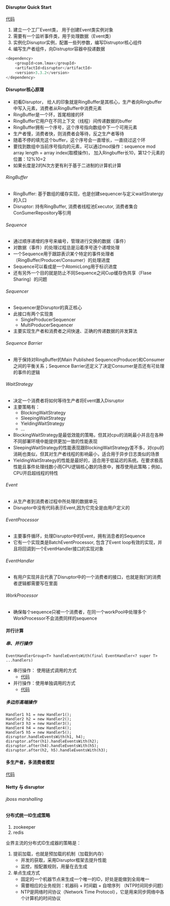 

#### Disruptor Quick Start
[代码](https://github.com/xxg3053/learn-disruptor/blob/master/disruptor/src/main/java/com/kenfo/disruptor/quickstart/Main.java)
1. 建立一个工厂Event类， 用于创建Event类实例对象
2. 需要有一个监听事件类，用于处理数据（Event类）
3. 实例化Disruptor实例，配置一些列参数，编写Distruptor核心组件
4. 编写生产者组件，向Distruptor容器中投递数据

```sql
<dependency>
    <groupId>com.lmax</groupId>
    <artifactId>disruptor</artifactId>
    <version>3.3.2</version>
</dependency>
```

#### Disruptor核心原理
- 初看Disruptor， 给人的印象就是RingBuffer是其核心，生产者向Ringbuffer中写入元素，消费者从RingBuffer中消费元素
- RingBuffer是一个环，首尾相接的环
- RingBuffer它用户在不同上下文（线程）间传递数据的buffer   
- RingBuffer拥有一个序号，这个序号指向数组中下一个可用元素   
- 生产者慢，消费者快，则消费者会等待，反之生产者等待
- 随着不停的填充这个buffer，这个序号会一直增长，一直绕过这个环
- 要找到数组中当前序号指向的元素，可以通过mod操作：sequence mod array length = array index(取模操作)， 加入Ringbuffer长10，第12个元素的位置：12%10=2
- 如果长度是2的N次方更有利于基于二进制的计算机计算

###### RingBuffer
- RingBuffer: 基于数组的缓存实现，也是创建sequencer与定义waitStratergy的入口
- Disruptor: 持有RingBuffer, 消费者线程池Executor, 消费者集合ConSumerRepository等引用

###### Sequence
- 通过顺序递增的序号来编号，管理进行交换的数据（事件）
- 对数据（事件）的处理过程总是沿着序号逐个递增处理
- 一个Sequence用于跟踪表识某个特定的事件处理者（RingBuffer/Producer/Consumer）的处理进度
- Sequence可以看成是一个AtomicLong用于标识进度
- 还有另外一个目的就是防止不同Sequence之间Cup缓存伪共享（Flase Sharing）的问题

###### Sequencer
- Sequencer是Disruptor的真正核心
- 此接口有两个实现类
  - SingleProducerSequencer
  - MultiProducerSequencer
- 主要实现生产者和消费者之间快速、正确的传递数据的并发算法

###### Sequence Barrier
- 用于保持对RingBuffer的Main Published Sequence(Producer)和Consumer之间的平衡关系；Sequence Barrier还定义了决定Consumer是否还有可处理的事件的逻辑

###### WaitStrategy
- 决定一个消费者将如何等待生产者将Event置入Disruptor
- 主要策略有：
    - BlockingWaitStrategy
    - SleepingWaitStrategy
    - YieldingWaitStrategy
    - ...
- BlockingWaitStrategy是最低效能的策略，但其对cpu的消耗最小并且在各种不同部署环境中能提供更加一致的性能表现
- SleepingWaitStrategy的性能表现跟BlockingWaitStrategy差不多，对cpu的消耗也类似，但其对生产者线程的影响最小，适合用于异步日志类似的场景
- YieldingWaitStrategy的性能是最好的，适合用于低延迟的系统。在要求极高性能且事件处理线数小雨CPU逻辑核心数的场景中，推荐使用此策略；例如，CPU开启超线程的特性

###### Event
- 从生产者到消费者过程中所处理的数据单元
- Disruptor中没有代码表示Event,因为它完全是由用户定义的

###### EventProcessor
- 主要事件循环，处理Disruptor中的Event，拥有消息者的Sequence
- 它有一个实现类是BatchEventProcessor, 包含了Event loop有效的实现，并且将回调到一个EventHandler接口的实现对象


###### EventHandler
- 有用户实现并且代表了Disruptor中的一个消费者的接口，也就是我们的消费者逻辑都需要写在里面

###### WorkProcessor
- 确保每个sequence只被一个消费者，在同一个workPool中处理多个WorkProcessor不会消费同样的sequence



#### 并行计算
##### 串、并行操作
```
EventHandlerGroup<T> handleEventsWith(final EventHandler<? super T> ...handlers)
```
- 串行操作： 使用链式调用的方式
    - [代码](https://github.com/xxg3053/learn-disruptor/blob/master/disruptor/src/main/java/com/kenfo/disruptor/high/chain/Main.java)
- 并行操作：使用单独调用的方式
    - [代码](https://github.com/xxg3053/learn-disruptor/blob/master/disruptor/src/main/java/com/kenfo/disruptor/high/chain/Main.java)

##### 多边形高端操作
```
Handler1 h1 = new Handler1();
Handler2 h2 = new Handler2();
Handler3 h3 = new Handler3();
Handler4 h4 = new Handler4();
Handler5 h5 = new Handler5();
disruptor.handleEventsWith(h1, h4);
disruptor.after(h1).handleEventsWith(h2);
disruptor.after(h4).handleEventsWith(h5);
disruptor.after(h2, h5).handleEventsWith(h3);

```

#### 多生产者，多消费者模型
[代码](https://github.com/xxg3053/learn-disruptor/blob/master/disruptor/src/main/java/com/kenfo/disruptor/high/multil/Main.java)


#### Netty 与 disruptor


###### jboss marshalling


#### 分布式统一ID生成策略
1. zookeeper
2. redis

业界主流的分布式ID生成器的策略是：   
1. 提前加载，也就是预加载的机制（加载到内存）
    - 并发的获取，采用Disruptor框架去提升性能
    - 监控，按配置规则，用量在去生成
2. 单点生成方式
    - 固定的一个机器节点来生成一个唯一的ID，好处是能做到全局唯一
    - 需要相应的业务规则：机器码 + 时间戳 + 自增序列 （NTP时间同步问题）
    - NTP是网络时间协议（Network Time Protocol），它是用来同步网络中各个计算机的时间协议
    
